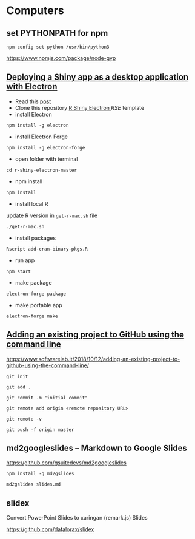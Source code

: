 # Computers

## set PYTHONPATH for npm

``` {.text}
npm config set python /usr/bin/python3
```

<https://www.npmjs.com/package/node-gyp>

## [Deploying a Shiny app as a desktop application with Electron](https://www.travishinkelman.com/post/deploy-shiny-electron/)

-   Read this [post](https://www.travishinkelman.com/post/deploy-shiny-electron/)
-   Clone this repository [R Shiny Electron ](https://github.com/dirkschumacher/r-shiny-electron)$RSE$ template
-   install Electron

``` {.text}
npm install -g electron
```

-   install Electron Forge

``` {.text}
npm install -g electron-forge
```

-   open folder with terminal

``` {.text}
cd r-shiny-electron-master
```

-   npm install

``` {.text}
npm install
```

-   install local R

update R version in `get-r-mac.sh` file

``` {.text}
./get-r-mac.sh
```

-   install packages

``` {.text}
Rscript add-cran-binary-pkgs.R
```

-   run app

``` {.text}
npm start
```

-   make package

``` {.text}
electron-forge package
```

-   make portable app

``` {.text}
electron-forge make
```

## [Adding an existing project to GitHub using the command line](https://www.softwarelab.it/2018/10/12/adding-an-existing-project-to-github-using-the-command-line/)

<https://www.softwarelab.it/2018/10/12/adding-an-existing-project-to-github-using-the-command-line/>

``` {.bash}
git init
```

``` {.bash}
git add .
```

``` {.bash}
git commit -m "initial commit"
```

``` {.bash}
git remote add origin <remote repository URL>
```

``` {.bash}
git remote -v
```

``` {.bash}
git push -f origin master
```


## md2googleslides – Markdown to Google Slides 

https://github.com/gsuitedevs/md2googleslides


```
npm install -g md2gslides
```

```
md2gslides slides.md
```


## slidex

Convert PowerPoint Slides to xaringan (remark.js) Slides

https://github.com/datalorax/slidex


